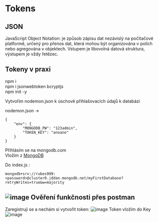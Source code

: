 # Tokens

JSON
---
JavaScript Object Notation: je způsob zápisu dat nezávislý na počítačové platformě, určený pro přenos dat, která mohou být organizována v polích nebo agregována v objektech. Vstupem je libovolná datová struktura, výstupem je vždy řetězec. 

Tokeny v praxi
---
npm i<br>
npm i jsonwebtoken bcryptjs<br>
npm init -y

Vytvořím nodemon.json k úschově přihlašovacích údajů k databázi

nodemon.json -> 
```
{
    "env": {
        "MONGODB_PW": "123admin",
        "TOKEN_KEY": "anoano"
    }
}
```
Příhlásím se na mongodb.com<br>
Vložím z <a href="https://cloud.mongodb.com/v2/61a5e823aeeee4739fac3010#security/database/users">MongoDB</a>

Do index.js :
```
mongodb+srv://rubes999:<password>@cluster0.jddan.mongodb.net/myFirstDatabase?retryWrites=true&w=majority
```
![image](https://user-images.githubusercontent.com/90755554/150764722-1969a07f-af43-4a7b-bf4e-951d44c6418e.png)
Ověření funkčnosti přes postman
---
Zaregistruji se a nechám si vytvořit token:
![image](https://user-images.githubusercontent.com/90755554/150765261-78d4a928-3d02-4fdf-9efe-1450fea08670.png)
Token vložím do Key
![image](https://user-images.githubusercontent.com/90755554/150765311-026818eb-ca53-41da-9d93-9472d0ce257c.png)
